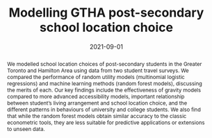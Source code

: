 ---
title: "Modelling GTHA post-secondary school location choice"
date: 2021-09-01
publishDate:  2021-09-01
authors: ["**Ethan Baron**", "Gonzalo Martinez Santos", "Eric J. Miller"]
publication_types: ["2"]
abstract: "We modelled school location choices of post-secondary students in the Greater Toronto and Hamilton Area using data from two student travel surveys. We compared the performance of random utility models (multinomial logistic regressions) and machine learning methods (random forest models), discussing the merits of each. Our key findings include the effectiveness of gravity models compared to more advanced accessibility models, important relationship between student’s living arrangement and school location choice, and the different patterns in behaviours of university and college students. We also find that while the random forest models obtain similar accuracy to the classic econometric tools, they are less suitable for predictive applications or extensions to unseen data."
featured: true
publication: "Transportation Association of Canada Conference and Exhibition (TAC)"
links:
  - icon_pack: fa
    icon: file-pdf
    name: PDF
    url: 'https://www.tac-atc.ca/sites/default/files/conf%5Fpapers/barone%5Fmodellinggthapost-secondaryschoollocationchoice.pdf'
  - icon_pack: fab
    icon: github
    name: GitHub
    url: 'https://github.com/gonzaloMS-2000/PORPOS-TMG'
---